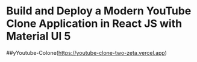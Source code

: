 # Build and Deploy a Modern YouTube Clone Application in React JS with Material UI 5

##yYoutube-Colone(https://youtube-clone-two-zeta.vercel.app)


